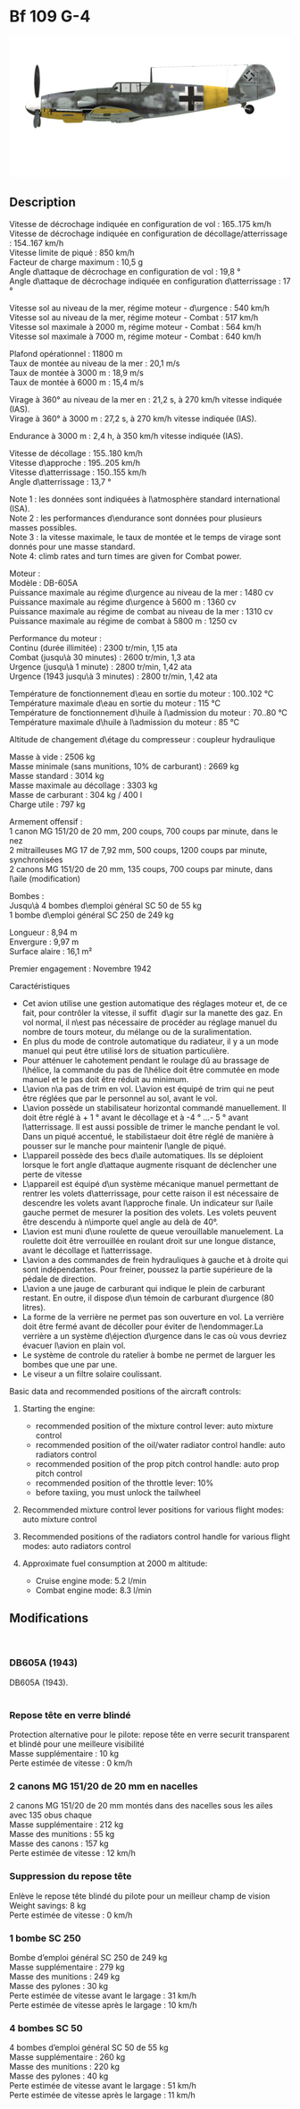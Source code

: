 # Bf 109 G-4  
  
![bf109g4](../images/bf109g4.png)  
  
## Description  
  
Vitesse de décrochage indiquée en configuration de vol : 165..175 km/h  
Vitesse de décrochage indiquée en configuration de décollage/atterrissage : 154..167 km/h  
Vitesse limite de piqué : 850 km/h  
Facteur de charge maximum : 10,5 g  
Angle d\attaque de décrochage en configuration de vol : 19,8 °  
Angle d\attaque de décrochage indiquée en configuration d\atterrissage : 17 °  
  
Vitesse sol au niveau de la mer, régime moteur - d\urgence : 540 km/h  
Vitesse sol au niveau de la mer, régime moteur - Combat : 517 km/h  
Vitesse sol maximale à 2000 m, régime moteur - Combat : 564 km/h  
Vitesse sol maximale à 7000 m, régime moteur - Combat : 640 km/h  
  
Plafond opérationnel : 11800 m  
Taux de montée au niveau de la mer : 20,1 m/s  
Taux de montée à 3000 m : 18,9 m/s  
Taux de montée à 6000 m : 15,4 m/s  
  
Virage à 360° au niveau de la mer en : 21,2 s, à 270 km/h vitesse indiquée (IAS).  
Virage à 360° à 3000 m : 27,2 s, à 270 km/h vitesse indiquée (IAS).  
  
Endurance à 3000 m : 2,4 h, à 350 km/h vitesse indiquée (IAS).  
  
Vitesse de décollage : 155..180 km/h  
Vitesse d\approche : 195..205 km/h  
Vitesse d\atterrissage : 150..155 km/h  
Angle d\atterrissage : 13,7 °  
  
Note 1 : les données sont indiquées à l\atmosphère standard international (ISA).  
Note 2 : les performances d\endurance sont données pour plusieurs masses possibles.  
Note 3 : la vitesse maximale, le taux de montée et le temps de virage sont donnés pour une masse standard.  
Note 4: climb rates and turn times are given for Combat power.  
  
Moteur :  
Modèle : DB-605A  
Puissance maximale au régime d\urgence au niveau de la mer : 1480 cv  
Puissance maximale au régime d\urgence à 5600 m : 1360 cv  
Puissance maximale au régime de combat au niveau de la mer : 1310 cv  
Puissance maximale au régime de combat à 5800 m : 1250 cv  
  
Performance du moteur :  
Continu (durée illimitée) : 2300 tr/min, 1,15 ata  
Combat (jusqu\à 30 minutes) : 2600 tr/min, 1,3 ata  
Urgence (jusqu\à 1 minute) : 2800 tr/min, 1,42 ata  
Urgence (1943 jusqu\à 3 minutes) : 2800 tr/min, 1,42 ata  
  
Température de fonctionnement d\eau en sortie du moteur : 100..102 °C  
Température maximale d\eau en sortie du moteur : 115 °C  
Température de fonctionnement d\huile à l\admission du moteur : 70..80 °C  
Température maximale d\huile à l\admission du moteur : 85 °C  
  
Altitude de changement d\étage du compresseur : coupleur hydraulique  
  
Masse à vide : 2506 kg  
Masse minimale (sans munitions, 10% de carburant) : 2669 kg  
Masse standard : 3014 kg  
Masse maximale au décollage : 3303 kg  
Masse de carburant : 304 kg / 400 l  
Charge utile : 797 kg  
  
Armement offensif :  
1 canon MG 151/20 de 20 mm, 200 coups, 700 coups par minute, dans le nez  
2 mitrailleuses MG 17 de 7,92 mm, 500 coups, 1200 coups par minute, synchronisées  
2 canons MG 151/20 de 20 mm, 135 coups, 700 coups par minute, dans l\aile (modification)  
  
Bombes :  
Jusqu\à 4 bombes d\emploi général SC 50 de 55 kg  
1 bombe d\emploi général SC 250 de 249 kg  
  
Longueur : 8,94 m  
Envergure : 9,97 m  
Surface alaire : 16,1 m²  
  
Premier engagement : Novembre 1942  
  
Caractéristiques  
- Cet avion utilise une gestion automatique des réglages moteur et, de ce fait, pour contrôler la vitesse, il suffit  d\agir sur la manette des gaz. En vol normal, il n\est pas nécessaire de procéder au réglage manuel du nombre de tours moteur, du mélange ou de la suralimentation.  
- En plus du mode de controle automatique du radiateur, il y a  un mode manuel qui peut être utilisé lors de situation particulière.  
- Pour atténuer le cahotement pendant le roulage dû au brassage de l\hélice, la commande du pas de l\hélice doit être commutée en mode manuel et le pas doit être réduit au minimum.  
- L\avion n\a pas de trim en vol. L\avion est équipé de trim qui ne peut être réglées que par le personnel au sol, avant le vol.  
- L\avion possède un stabilisateur horizontal commandé manuellement. Il doit être réglé à + 1 ° avant le décollage et à -4 ° ...- 5 ° avant l\atterrissage. Il est aussi possible de trimer le manche pendant le vol. Dans un piqué accentué, le stabilistaeur doit être réglé de manière à pousser sur le manche pour maintenir l\angle de piqué.  
- L\appareil possède des becs d\aile automatiques. Ils se déploient lorsque le fort angle d\attaque augmente risquant de déclencher une perte de vitesse   
- L\appareil est équipé d\un système mécanique manuel permettant de rentrer les volets d\atterrissage, pour cette raison il est nécessaire de descendre les volets avant l\approche finale. Un indicateur sur l\aile gauche permet de mesurer la position des volets. Les volets peuvent être descendu à n\importe quel angle au delà de 40°.  
- L\avion est muni d\une roulette de queue verouillable manuelement. La roulette doit être verrouillée en roulant droit sur une longue distance, avant le décollage et l\atterrissage.  
- L\avion a des commandes de frein hydrauliques à gauche et à droite qui sont indépendantes. Pour freiner, poussez la partie supérieure de la pédale de direction.  
- L\avion a une jauge de carburant qui indique le plein de carburant restant. En outre, il dispose d\un témoin de carburant d\urgence (80 litres).  
- La forme de la verrière ne permet pas son ouverture en vol. La verrière doit être fermé avant de décoller pour éviter de l\endommager.La verrière a un système d\éjection d\urgence dans le cas où vous devriez évacuer l\avion en plain vol.  
- Le système de controle du ratelier à bombe ne permet de larguer les bombes que une par une.  
- Le viseur a un filtre solaire coulissant.  
  
Basic data and recommended positions of the aircraft controls:  
1. Starting the engine:  
	- recommended position of the mixture control lever: auto mixture control  
	- recommended position of the oil/water radiator control handle: auto radiators control  
	- recommended position of the prop pitch control handle: auto prop pitch control  
	- recommended position of the throttle lever: 10%  
	- before taxiing, you must unlock the tailwheel  
  
2. Recommended mixture control lever positions for various flight modes: auto mixture control  
  
3. Recommended positions of the radiators control handle for various flight modes: auto radiators control  
  
4. Approximate fuel consumption at 2000 m altitude:  
	- Cruise engine mode: 5.2 l/min  
	- Combat engine mode: 8.3 l/min  
  
## Modifications  
  ﻿
  
### DB605A (1943)  
  
DB605A (1943).   
  ﻿
  
  
### Repose tête en verre blindé  
  
Protection alternative pour le pilote: repose tête en verre securit transparent et blindé pour une meilleure visibilité  
Masse supplémentaire : 10 kg  
Perte estimée de vitesse : 0 km/h  ﻿
  
  
### 2 canons MG 151/20 de 20 mm en nacelles  
  
2 canons MG 151/20 de 20 mm montés dans des nacelles sous les ailes avec 135 obus chaque  
Masse supplémentaire : 212 kg  
Masse des munitions : 55 kg  
Masse des canons : 157 kg  
Perte estimée de vitesse : 12 km/h  ﻿
  
  
### Suppression du repose tête  
  
Enlève le repose tête blindé du pilote pour un meilleur champ de vision  
Weight savings: 8 kg  
Perte estimée de vitesse : 0 km/h  ﻿
  
  
### 1 bombe SC 250  
  
Bombe d’emploi général SC 250 de 249 kg  
Masse supplémentaire : 279 kg  
Masse des munitions : 249 kg  
Masse des pylones : 30 kg  
Perte estimée de vitesse avant le largage : 31 km/h  
Perte estimée de vitesse après le largage : 10 km/h  ﻿
  
  
### 4 bombes SC 50  
  
4 bombes d’emploi général SC 50 de 55 kg  
Masse supplémentaire : 260 kg  
Masse des munitions : 220 kg  
Masse des pylones : 40 kg  
Perte estimée de vitesse avant le largage : 51 km/h  
Perte estimée de vitesse après le largage : 11 km/h  